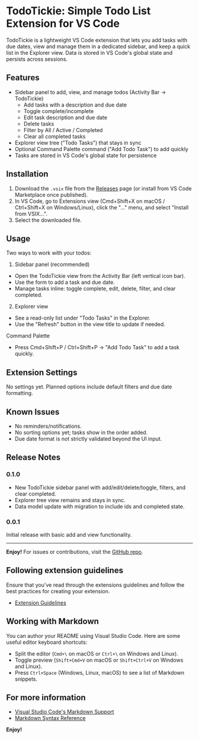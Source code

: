 # TodoTickie: Simple Todo List Extension for VS Code

TodoTickie is a lightweight VS Code extension that lets you add tasks with due dates, view and manage them in a dedicated sidebar, and keep a quick list in the Explorer view. Data is stored in VS Code's global state and persists across sessions.

## Features
- Sidebar panel to add, view, and manage todos (Activity Bar → TodoTickie)
	- Add tasks with a description and due date
	- Toggle complete/incomplete
	- Edit task description and due date
	- Delete tasks
	- Filter by All / Active / Completed
	- Clear all completed tasks
- Explorer view tree ("Todo Tasks") that stays in sync
- Optional Command Palette command ("Add Todo Task") to add quickly
- Tasks are stored in VS Code's global state for persistence

## Installation
1. Download the `.vsix` file from the [Releases](https://github.com/Dhanithya-Beligolla/todotickie-VScode-Extention) page (or install from VS Code Marketplace once published).
2. In VS Code, go to Extensions view (Cmd+Shift+X on macOS / Ctrl+Shift+X on Windows/Linux), click the "..." menu, and select "Install from VSIX...".
3. Select the downloaded file.

## Usage
Two ways to work with your todos:

1) Sidebar panel (recommended)
- Open the TodoTickie view from the Activity Bar (left vertical icon bar).
- Use the form to add a task and due date.
- Manage tasks inline: toggle complete, edit, delete, filter, and clear completed.

2) Explorer view
- See a read-only list under "Todo Tasks" in the Explorer.
- Use the "Refresh" button in the view title to update if needed.

Command Palette
- Press Cmd+Shift+P / Ctrl+Shift+P → "Add Todo Task" to add a task quickly.

## Extension Settings
No settings yet. Planned options include default filters and due date formatting.

## Known Issues
- No reminders/notifications.
- No sorting options yet; tasks show in the order added.
- Due date format is not strictly validated beyond the UI input.

## Release Notes
### 0.1.0
- New TodoTickie sidebar panel with add/edit/delete/toggle, filters, and clear completed.
- Explorer tree view remains and stays in sync.
- Data model update with migration to include ids and completed state.

### 0.0.1
Initial release with basic add and view functionality.

---

**Enjoy!** For issues or contributions, visit the [GitHub repo](https://github.com/Dhanithya-Beligolla/todotickie-VScode-Extention).

## Following extension guidelines

Ensure that you've read through the extensions guidelines and follow the best practices for creating your extension.

* [Extension Guidelines](https://code.visualstudio.com/api/references/extension-guidelines)

## Working with Markdown

You can author your README using Visual Studio Code. Here are some useful editor keyboard shortcuts:

* Split the editor (`Cmd+\` on macOS or `Ctrl+\` on Windows and Linux).
* Toggle preview (`Shift+Cmd+V` on macOS or `Shift+Ctrl+V` on Windows and Linux).
* Press `Ctrl+Space` (Windows, Linux, macOS) to see a list of Markdown snippets.

## For more information

* [Visual Studio Code's Markdown Support](http://code.visualstudio.com/docs/languages/markdown)
* [Markdown Syntax Reference](https://help.github.com/articles/markdown-basics/)

**Enjoy!**
